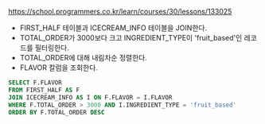 https://school.programmers.co.kr/learn/courses/30/lessons/133025

- FIRST_HALF 테이블과 ICECREAM_INFO 테이블을 JOIN한다.
- TOTAL_ORDER가 3000보다 크고 INGREDIENT_TYPE이 'fruit_based'인 레코드를 필터링한다.
- TOTAL_ORDER에 대해 내림차순 정렬한다.
- FLAVOR 칼럼을 조회한다.

```sql
SELECT F.FLAVOR
FROM FIRST_HALF AS F
JOIN ICECREAM_INFO AS I ON F.FLAVOR = I.FLAVOR
WHERE F.TOTAL_ORDER > 3000 AND I.INGREDIENT_TYPE = 'fruit_based'
ORDER BY F.TOTAL_ORDER DESC
```